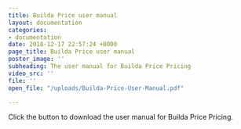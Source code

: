 ```yaml
---
title: Builda Price user manual
layout: documentation
categories:
- documentation
date: 2018-12-17 22:57:24 +0000
page_title: Builda Price user manual
poster_image: ''
subheading: The user manual for Builda Price Pricing
video_src: ''
file: ''
open_file: "/uploads/Builda-Price-User-Manual.pdf"

---
```

Click the button to download the user manual for Builda Price Pricing.